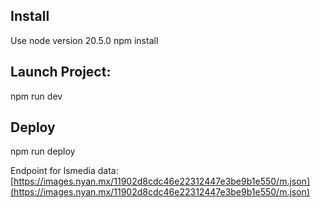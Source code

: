 ## Install
Use node version 20.5.0
npm install

## Launch Project:
npm run dev

## Deploy
npm run deploy



Endpoint for lsmedia data:
[https://images.nyan.mx/11902d8cdc46e22312447e3be9b1e550/m.json](https://images.nyan.mx/11902d8cdc46e22312447e3be9b1e550/m.json)
